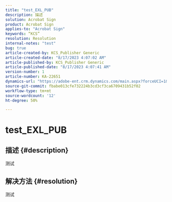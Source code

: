 ```yaml
---
title: "test_EXL_PUB"
description: 描述
solution: Acrobat Sign
product: Acrobat Sign
applies-to: "Acrobat Sign"
keywords: “KCS”
resolution: Resolution
internal-notes: "test"
bug: true
article-created-by: KCS_Publisher Generic
article-created-date: "8/17/2023 4:07:02 AM"
article-published-by: KCS_Publisher Generic
article-published-date: "8/17/2023 4:07:41 AM"
version-number: 1
article-number: KA-22651
dynamics-url: "https://adobe-ent.crm.dynamics.com/main.aspx?forceUCI=1&pagetype=entityrecord&etn=knowledgearticle&id=aba61483-b33c-ee11-bdf4-6045bd006704"
source-git-commit: fbabe013cfe732224b3cd3cf3ca6709431b52f02
workflow-type: tm+mt
source-wordcount: '12'
ht-degree: 50%

---
```


# test_EXL_PUB

## 描述 {#description}

测试

## 解决方法 {#resolution}


测试
